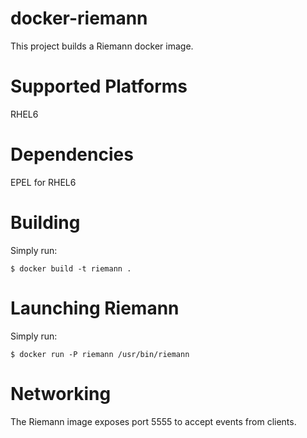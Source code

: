 # docker-riemann

This project builds a Riemann docker image.

# Supported Platforms

RHEL6

# Dependencies

EPEL for RHEL6

# Building

Simply run:

    $ docker build -t riemann .

# Launching Riemann

Simply run:

    $ docker run -P riemann /usr/bin/riemann

# Networking

The Riemann image exposes port 5555 to accept events from clients.
